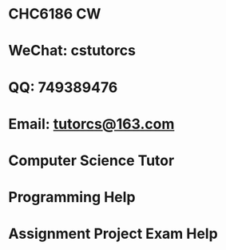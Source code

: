 # CHC6186 CW
# WeChat: cstutorcs

# QQ: 749389476

# Email: tutorcs@163.com

# Computer Science Tutor

# Programming Help

# Assignment Project Exam Help
